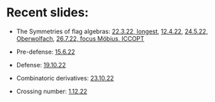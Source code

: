 
# Recent slides:

- The Symmetries of flag algebras: [22.3.22, longest](/FlagSymmetries/March22), [12.4.22](/FlagSymmetries/April22), [24.5.22, Oberwolfach](/FlagSymmetries/May24), [26.7.22, focus Möbius, ICCOPT](/FlagSymmetries/July26)


- Pre-defense: [15.6.22](/PreDefense)

- Defense: [19.10.22](/defense/#/0/1)

- Combinatoric derivatives: [23.10.22](/CombDerivatives)

- Crossing number: [1.12.22](/Crossing)
